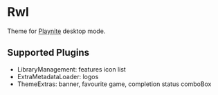 # Rwl

Theme for [Playnite](https://playnite.link/) desktop mode.

## Supported Plugins
+ LibraryManagement: features icon list
+ ExtraMetadataLoader: logos
+ ThemeExtras: banner, favourite game, completion status comboBox